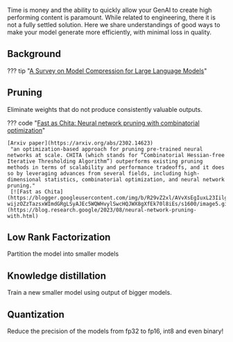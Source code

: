 Time is money and the ability to quickly allow your GenAI to create high performing content is paramount. While related to engineering, there it is not a fully settled solution. Here we share understandings of good ways to make your model generate more efficiently, with minimal loss in quality. 

## Background

??? tip "[A Survey on Model Compression for Large Language Models](https://arxiv.org/pdf/2308.07633.pdf)"

## Pruning

Eliminate weights that do not produce consistently valuable outputs. 


??? code "[Fast as Chita: Neural network pruning with combinatorial optimization](https://blog.research.google/2023/08/neural-network-pruning-with.html)"

    [Arxiv paper](https://arxiv.org/abs/2302.14623)
     "an optimization-based approach for pruning pre-trained neural networks at scale. CHITA (which stands for “Combinatorial Hessian-free Iterative Thresholding Algorithm”) outperforms existing pruning methods in terms of scalability and performance tradeoffs, and it does so by leveraging advances from several fields, including high-dimensional statistics, combinatorial optimization, and neural network pruning."
     [![Fast as Chita](https://blogger.googleusercontent.com/img/b/R29vZ2xl/AVvXsEgIuxL23IilgYpOEWtnP9B4zbiPnuV5NUML47JP0q1idyLLmZUqRlHrxx77iFIinFWUXMekNhKSltLlZvzBSTaqsYmbithvXGlvggyaAZrtb4mg9oiYMWArjvf_lj7T9IbY1Ae4-wijzOZzTazsxWImdGRgLSyAJEc5WQWHvylSwcHQJWX8gXfEk70l8iEs/s1600/image5.gif)](https://blog.research.google/2023/08/neural-network-pruning-with.html)


## Low Rank Factorization 

Partition the model into smaller models 

## Knowledge distillation

Train a new smaller model using output of bigger models.

## Quantization
Reduce the precision of the models from fp32 to fp16, int8 and even binary! 



